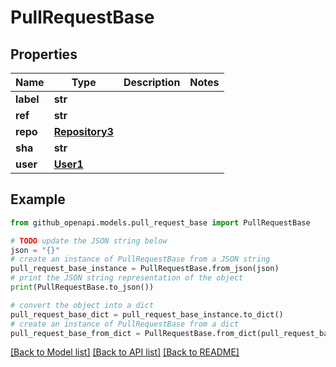 # PullRequestBase


## Properties

Name | Type | Description | Notes
------------ | ------------- | ------------- | -------------
**label** | **str** |  | 
**ref** | **str** |  | 
**repo** | [**Repository3**](Repository3.md) |  | 
**sha** | **str** |  | 
**user** | [**User1**](User1.md) |  | 

## Example

```python
from github_openapi.models.pull_request_base import PullRequestBase

# TODO update the JSON string below
json = "{}"
# create an instance of PullRequestBase from a JSON string
pull_request_base_instance = PullRequestBase.from_json(json)
# print the JSON string representation of the object
print(PullRequestBase.to_json())

# convert the object into a dict
pull_request_base_dict = pull_request_base_instance.to_dict()
# create an instance of PullRequestBase from a dict
pull_request_base_from_dict = PullRequestBase.from_dict(pull_request_base_dict)
```
[[Back to Model list]](../README.md#documentation-for-models) [[Back to API list]](../README.md#documentation-for-api-endpoints) [[Back to README]](../README.md)


